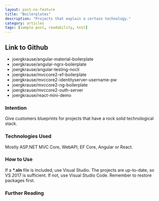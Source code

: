 ```yaml
---
layout: post-no-feature
title: "Boilerplates"
description: "Projects that explain a certain technology."
category: articles
tags: [sample post, readability, test]
---
```


## Link to Github

* joergkrause/angular-material-boilerplate
* joergkrause/angular-ngrx-boilerplate
* joergkrause/angular-testing-nocli
* joergkrause/mvccore2-ef-boilerplate
* joergkrause/mvccore2-identityserver-username-pw
* joergkrause/mvccore2-ng-boilerplate
* joergkrause/mvccore2-outh-server
* joergkrause/react-mini-demo

### Intention

Give customers blueprints for projects that have a rock solid technological stack.

### Technologies Used

Mostly ASP.NET MVC Core, WebAPI, EF Core, Angular or React.

### How to Use

If a __*.sln__ file is  included, use Visual Studio. The projects are up-to-date, so VS 2017 is sufficient. If not, use Visual Studio Code. Remember to restore packages first.

### Further Reading

